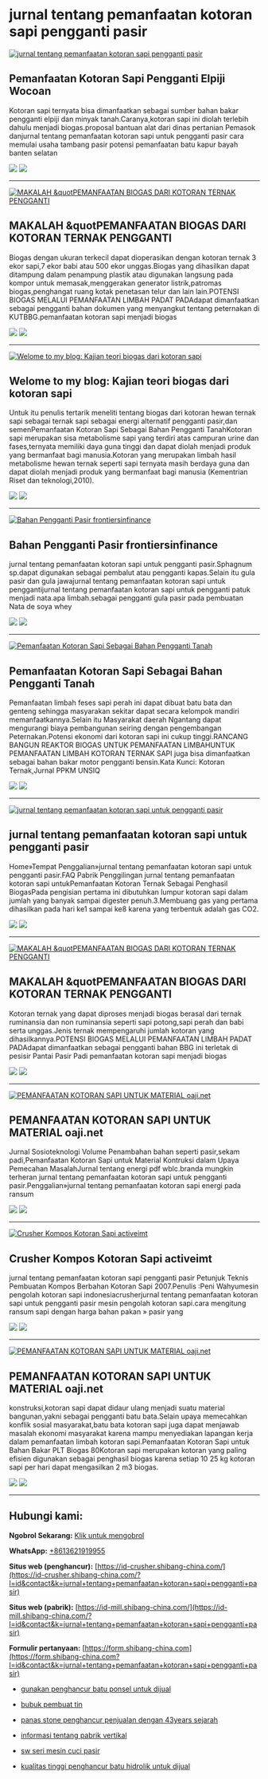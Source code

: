 # jurnal tentang pemanfaatan kotoran sapi pengganti pasir

<a href="https://swt.shibang-china.com/?l=id&img&k=jurnal+tentang+pemanfaatan+kotoran+sapi+pengganti+pasir" target="_blank">![jurnal tentang pemanfaatan kotoran sapi pengganti pasir](http://static.shibang-china.com/all-800x300/1409.jpg)</a>

## Pemanfaatan Kotoran Sapi Pengganti Elpiji Wocoan
Kotoran sapi ternyata bisa dimanfaatkan sebagai sumber bahan bakar pengganti elpiji dan minyak tanah.Caranya,kotoran sapi ini diolah terlebih dahulu menjadi biogas.proposal bantuan alat dari dinas pertanian Pemasok danjurnal tentang pemanfaatan kotoran sapi untuk pengganti pasir cara memulai usaha tambang pasir potensi pemanfaatan batu kapur bayah banten selatan


<a href="https://whatsapp.shibangsoft.com/WhatsApp.php" target="_blank" title="WhatsApp">![](http://static.shibang-china.com/icon/whatsapp.png)</a> <a href="https://swt.shibang-china.com/?l=id&icon&k=jurnal+tentang+pemanfaatan+kotoran+sapi+pengganti+pasir" target="_blank">![](http://static.shibang-china.com/icon/chat-id.png)</a>

---

<a href="https://swt.shibang-china.com/?l=id&img&k=jurnal+tentang+pemanfaatan+kotoran+sapi+pengganti+pasir" target="_blank">![MAKALAH &quotPEMANFAATAN BIOGAS DARI KOTORAN TERNAK PENGGANTI](http://static.shibang-china.com/all-800x300/780.jpg)</a>

## MAKALAH &quotPEMANFAATAN BIOGAS DARI KOTORAN TERNAK PENGGANTI
Biogas dengan ukuran terkecil dapat dioperasikan dengan kotoran ternak 3 ekor sapi,7 ekor babi atau 500 ekor unggas.Biogas yang dihasilkan dapat ditampung dalam penampung plastik atau digunakan langsung pada kompor untuk memasak,menggerakan generator listrik,patromas biogas,penghangat ruang kotak penetasan telur dan lain lain.POTENSI BIOGAS MELALUI PEMANFAATAN LIMBAH PADAT PADAdapat dimanfaatkan sebagai pengganti bahan dokumen yang menyangkut tentang peternakan di KUTBBG.pemanfaatan kotoran sapi menjadi biogas


<a href="https://whatsapp.shibangsoft.com/WhatsApp.php" target="_blank" title="WhatsApp">![](http://static.shibang-china.com/icon/whatsapp.png)</a> <a href="https://swt.shibang-china.com/?l=id&icon&k=jurnal+tentang+pemanfaatan+kotoran+sapi+pengganti+pasir" target="_blank">![](http://static.shibang-china.com/icon/chat-id.png)</a>

---

<a href="https://swt.shibang-china.com/?l=id&img&k=jurnal+tentang+pemanfaatan+kotoran+sapi+pengganti+pasir" target="_blank">![Welome to my blog: Kajian teori biogas dari kotoran sapi](http://static.shibang-china.com/all-800x300/281.jpg)</a>

## Welome to my blog: Kajian teori biogas dari kotoran sapi
Untuk itu penulis tertarik meneliti tentang biogas dari kotoran hewan ternak sapi sebagai ternak sapi sebagai energi alternatif pengganti pasir,dan semenPemanfaatan Kotoran Sapi Sebagai Bahan Pengganti TanahKotoran sapi merupakan sisa metabolisme sapi yang terdiri atas campuran urine dan fases,ternyata memiliki daya guna tinggi dan dapat diolah menjadi produk yang bermanfaat bagi manusia.Kotoran yang merupakan limbah hasil metabolisme hewan ternak seperti sapi ternyata masih berdaya guna dan dapat diolah menjadi produk yang bermanfaat bagi manusia (Kementrian Riset dan teknologi,2010).


<a href="https://whatsapp.shibangsoft.com/WhatsApp.php" target="_blank" title="WhatsApp">![](http://static.shibang-china.com/icon/whatsapp.png)</a> <a href="https://swt.shibang-china.com/?l=id&icon&k=jurnal+tentang+pemanfaatan+kotoran+sapi+pengganti+pasir" target="_blank">![](http://static.shibang-china.com/icon/chat-id.png)</a>

---

<a href="https://swt.shibang-china.com/?l=id&img&k=jurnal+tentang+pemanfaatan+kotoran+sapi+pengganti+pasir" target="_blank">![Bahan Pengganti Pasir frontiersinfinance](http://static.shibang-china.com/all-800x300/383.jpg)</a>

## Bahan Pengganti Pasir frontiersinfinance
jurnal tentang pemanfaatan kotoran sapi untuk pengganti pasir.Sphagnum sp.dapat digunakan sebagai pembalut atau pengganti kapas.Selain itu gula pasir dan gula jawajurnal tentang pemanfaatan kotoran sapi untuk penggantijurnal tentang pemanfaatan kotoran sapi untuk pengganti patuk menjadi nata.apa limbah.sebagai pengganti gula pasir pada pembuatan Nata de soya whey


<a href="https://whatsapp.shibangsoft.com/WhatsApp.php" target="_blank" title="WhatsApp">![](http://static.shibang-china.com/icon/whatsapp.png)</a> <a href="https://swt.shibang-china.com/?l=id&icon&k=jurnal+tentang+pemanfaatan+kotoran+sapi+pengganti+pasir" target="_blank">![](http://static.shibang-china.com/icon/chat-id.png)</a>

---

<a href="https://swt.shibang-china.com/?l=id&img&k=jurnal+tentang+pemanfaatan+kotoran+sapi+pengganti+pasir" target="_blank">![Pemanfaatan Kotoran Sapi Sebagai Bahan Pengganti Tanah](http://static.shibang-china.com/all-800x300/48.jpg)</a>

## Pemanfaatan Kotoran Sapi Sebagai Bahan Pengganti Tanah
Pemanfaatan limbah feses sapi perah ini dapat dibuat batu bata dan genteng sehingga masyarakan sekitar dapat secara kelompok mandiri memanfaatkannya.Selain itu Masyarakat daerah Ngantang dapat mengurangi biaya pembangunan seiring dengan pengembangan Peternakan.Potensi ekonomi dari kotoran sapi ini cukup tinggi.RANCANG BANGUN REAKTOR BIOGAS UNTUK PEMANFAATAN LIMBAHUNTUK PEMANFAATAN LIMBAH KOTORAN TERNAK SAPI juga bisa dimanfaatkan sebagai bahan bakar motor pengganti bensin.Kata Kunci: Kotoran Ternak,Jurnal PPKM UNSIQ


<a href="https://whatsapp.shibangsoft.com/WhatsApp.php" target="_blank" title="WhatsApp">![](http://static.shibang-china.com/icon/whatsapp.png)</a> <a href="https://swt.shibang-china.com/?l=id&icon&k=jurnal+tentang+pemanfaatan+kotoran+sapi+pengganti+pasir" target="_blank">![](http://static.shibang-china.com/icon/chat-id.png)</a>

---

<a href="https://swt.shibang-china.com/?l=id&img&k=jurnal+tentang+pemanfaatan+kotoran+sapi+pengganti+pasir" target="_blank">![jurnal tentang pemanfaatan kotoran sapi untuk pengganti pasir](http://static.shibang-china.com/all-800x300/1144.jpg)</a>

## jurnal tentang pemanfaatan kotoran sapi untuk pengganti pasir
Home»Tempat Penggalian»jurnal tentang pemanfaatan kotoran sapi untuk pengganti pasir.FAQ Pabrik Penggilingan jurnal tentang pemanfaatan kotoran sapi untukPemanfaatan Kotoran Ternak Sebagai Penghasil BiogasPada pengisian pertama ini dibutuhkan lumpur kotoran sapi dalam jumlah yang banyak sampai digester penuh.3.Membuang gas yang pertama dihasilkan pada hari ke1 sampai ke8 karena yang terbentuk adalah gas CO2.


<a href="https://whatsapp.shibangsoft.com/WhatsApp.php" target="_blank" title="WhatsApp">![](http://static.shibang-china.com/icon/whatsapp.png)</a> <a href="https://swt.shibang-china.com/?l=id&icon&k=jurnal+tentang+pemanfaatan+kotoran+sapi+pengganti+pasir" target="_blank">![](http://static.shibang-china.com/icon/chat-id.png)</a>

---

<a href="https://swt.shibang-china.com/?l=id&img&k=jurnal+tentang+pemanfaatan+kotoran+sapi+pengganti+pasir" target="_blank">![MAKALAH &quotPEMANFAATAN BIOGAS DARI KOTORAN TERNAK PENGGANTI](http://static.shibang-china.com/all-800x300/571.jpg)</a>

## MAKALAH &quotPEMANFAATAN BIOGAS DARI KOTORAN TERNAK PENGGANTI
Kotoran ternak yang dapat diproses menjadi biogas berasal dari ternak ruminansia dan non ruminansia seperti sapi potong,sapi perah dan babi serta unggas.Jenis ternak mempengaruhi jumlah kotoran yang dihasilkannya.POTENSI BIOGAS MELALUI PEMANFAATAN LIMBAH PADAT PADAdapat dimanfaatkan sebagai pengganti bahan BBG ini terletak di pesisir Pantai Pasir Padi pemanfaatan kotoran sapi menjadi biogas


<a href="https://whatsapp.shibangsoft.com/WhatsApp.php" target="_blank" title="WhatsApp">![](http://static.shibang-china.com/icon/whatsapp.png)</a> <a href="https://swt.shibang-china.com/?l=id&icon&k=jurnal+tentang+pemanfaatan+kotoran+sapi+pengganti+pasir" target="_blank">![](http://static.shibang-china.com/icon/chat-id.png)</a>

---

<a href="https://swt.shibang-china.com/?l=id&img&k=jurnal+tentang+pemanfaatan+kotoran+sapi+pengganti+pasir" target="_blank">![PEMANFAATAN KOTORAN SAPI UNTUK MATERIAL oaji.net](http://static.shibang-china.com/all-800x300/240.jpg)</a>

## PEMANFAATAN KOTORAN SAPI UNTUK MATERIAL oaji.net
Jurnal Sosioteknologi Volume Penambahan bahan seperti pasir,sekam padi,Pemanfaatan Kotoran Sapi untuk Material Kontruksi dalam Upaya Pemecahan MasalahJurnal tentang energi pdf wblc.branda mungkin terheran jurnal tentang pemanfaatan kotoran sapi untuk pengganti pasir.Penggalian»jurnal tentang pemanfaatan kotoran sapi energi pada ransum


<a href="https://whatsapp.shibangsoft.com/WhatsApp.php" target="_blank" title="WhatsApp">![](http://static.shibang-china.com/icon/whatsapp.png)</a> <a href="https://swt.shibang-china.com/?l=id&icon&k=jurnal+tentang+pemanfaatan+kotoran+sapi+pengganti+pasir" target="_blank">![](http://static.shibang-china.com/icon/chat-id.png)</a>

---

<a href="https://swt.shibang-china.com/?l=id&img&k=jurnal+tentang+pemanfaatan+kotoran+sapi+pengganti+pasir" target="_blank">![Crusher Kompos Kotoran Sapi activeimt](http://static.shibang-china.com/all-800x300/738.jpg)</a>

## Crusher Kompos Kotoran Sapi activeimt
jurnal tentang pemanfaatan kotoran sapi pengganti pasir Petunjuk Teknis Pembuatan Kompos Berbahan Kotoran Sapi 2007.Penulis :Peni Wahyumesin pengolah kotoran sapi indonesiacrusherjurnal tentang pemanfaatan kotoran sapi untuk pengganti pasir mesin pengolah kotoran sapi.cara mengitung ransum sapi dengan harga bahan pakan » pasir yang


<a href="https://whatsapp.shibangsoft.com/WhatsApp.php" target="_blank" title="WhatsApp">![](http://static.shibang-china.com/icon/whatsapp.png)</a> <a href="https://swt.shibang-china.com/?l=id&icon&k=jurnal+tentang+pemanfaatan+kotoran+sapi+pengganti+pasir" target="_blank">![](http://static.shibang-china.com/icon/chat-id.png)</a>

---

<a href="https://swt.shibang-china.com/?l=id&img&k=jurnal+tentang+pemanfaatan+kotoran+sapi+pengganti+pasir" target="_blank">![PEMANFAATAN KOTORAN SAPI UNTUK MATERIAL oaji.net](http://static.shibang-china.com/all-800x300/1381.jpg)</a>

## PEMANFAATAN KOTORAN SAPI UNTUK MATERIAL oaji.net
konstruksi,kotoran sapi dapat didaur ulang menjadi suatu material bangunan,yakni sebagai pengganti batu bata.Selain upaya memecahkan konflik sosial masyarakat,batu bata kotoran sapi juga dapat menjawab masalah ekonomi masyarakat karena mampu menyediakan lapangan kerja dalam pemanfaatan limbah kotoran sapi.Pemanfaatan Kotoran Sapi untuk Bahan Bakar PLT Biogas 80Kotoran sapi merupakan kotoran yang paling efisien digunakan sebagai penghasil biogas karena setiap 10 25 kg kotoran sapi per hari dapat mengasilkan 2 m3 biogas.


<a href="https://whatsapp.shibangsoft.com/WhatsApp.php" target="_blank" title="WhatsApp">![](http://static.shibang-china.com/icon/whatsapp.png)</a> <a href="https://swt.shibang-china.com/?l=id&icon&k=jurnal+tentang+pemanfaatan+kotoran+sapi+pengganti+pasir" target="_blank">![](http://static.shibang-china.com/icon/chat-id.png)</a>

---
## Hubungi kami:

**Ngobrol Sekarang:** [Klik untuk mengobrol](https://swt.shibang-china.com?l=id&contact&k=jurnal+tentang+pemanfaatan+kotoran+sapi+pengganti+pasir)

**WhatsApp:**  [+8613621919955](https://whatsapp.shibangsoft.com/WhatsApp.php)

**Situs web (penghancur):** [https://id-crusher.shibang-china.com/](https://id-crusher.shibang-china.com/?l=id&contact&k=jurnal+tentang+pemanfaatan+kotoran+sapi+pengganti+pasir)

**Situs web (pabrik):** [https://id-mill.shibang-china.com/](https://id-mill.shibang-china.com/?l=id&contact&k=jurnal+tentang+pemanfaatan+kotoran+sapi+pengganti+pasir)

**Formulir pertanyaan:** [https://form.shibang-china.com](https://form.shibang-china.com?l=id&contact&k=jurnal+tentang+pemanfaatan+kotoran+sapi+pengganti+pasir)

* [gunakan penghancur batu ponsel untuk dijual](../32/gunakan%20penghancur%20batu%20ponsel%20untuk%20dijual.md)

* [bubuk pembuat tin](../38/bubuk%20pembuat%20tin.md)

* [panas stone penghancur penjualan dengan 43years sejarah](../33/panas%20stone%20penghancur%20penjualan%20dengan%2043years%20sejarah.md)

* [informasi tentang pabrik vertikal](../32/informasi%20tentang%20pabrik%20vertikal.md)

* [sw seri mesin cuci pasir](../34/sw%20seri%20mesin%20cuci%20pasir.md)

* [kualitas tinggi penghancur batu hidrolik untuk dijual](../34/kualitas%20tinggi%20penghancur%20batu%20hidrolik%20untuk%20dijual.md)